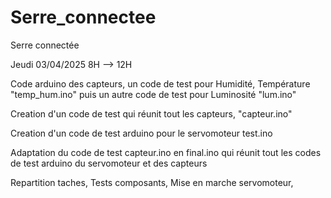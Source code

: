 # Serre_connectee
Serre connectée 

Jeudi 03/04/2025 8H --> 12H

Code arduino des capteurs, un code de test pour Humidité, Température "temp_hum.ino" puis un autre code de test pour Luminosité "lum.ino"

Creation d'un code de test qui réunit tout les capteurs, "capteur.ino"

Creation d'un code de test arduino pour le servomoteur test.ino

Adaptation du code de test capteur.ino en final.ino qui réunit tout les codes de test arduino du servomoteur et des capteurs

Repartition taches,
Tests composants,
Mise en marche servomoteur,
